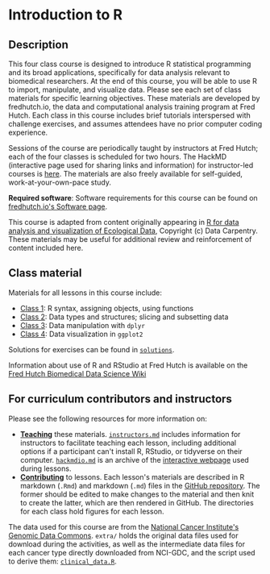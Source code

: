 # Introduction to R

## Description

This four class course is designed to introduce R statistical programming and its broad applications,
specifically for data analysis relevant to biomedical researchers.
At the end of this course,
you will be able to use R to import, manipulate,
and visualize data.
Please see each set of class materials for specific learning objectives.
These materials are developed by fredhutch.io,
the data and computational analysis training program at Fred Hutch.
Each class in this course includes brief tutorials interspersed with challenge exercises, and assumes attendees have
no prior computer coding experience. 

Sessions of the course are periodically taught by instructors at Fred Hutch;
each of the four classes is scheduled for two hours.
The HackMD (interactive page used for sharing links and information) for instructor-led courses is [here](https://hackmd.io/@k8hertweck/introR).
The materials are also freely available for self-guided,
work-at-your-own-pace study.

**Required software**: Software requirements for this course can be found on [fredhutch.io's Software page](http://www.fredhutch.io/software/#r-and-rstudio). 

This course is adapted from content originally appearing in 
[R for data analysis and visualization of Ecological Data](https://datacarpentry.org/R-ecology-lesson/),
Copyright (c) Data Carpentry. 
These materials may be useful for additional review and reinforcement of content included here.

## Class material

Materials for all lessons in this course include:

- [Class 1](class1.md): R syntax, assigning objects, using functions
- [Class 2](class2.md): Data types and structures; slicing and subsetting data
- [Class 3](class3.md): Data manipulation with `dplyr`
- [Class 4](class4.md): Data visualization in `ggplot2`

Solutions for exercises can be found in [`solutions`](solutions/).

Information about use of R and RStudio at Fred Hutch is available on the [Fred Hutch Biomedical Data Science Wiki](https://sciwiki.fredhutch.org/scicomputing/software_R/)

## For curriculum contributors and instructors

Please see the following resources for more information on:
- [**Teaching**](https://github.com/fredhutchio/instructors) these materials.
[`instructors.md`](instructors.md) includes information for instructors to facilitate teaching each lesson,
including additional options if a participant can't install R,
RStudio, or tidyverse on their computer.
[`hackmdio.md`](hackio.md) is an archive of the [interactive webpage](https://hackmd.io) used during lessons.
- [**Contributing**](https://github.com/fredhutchio/curriculum_contribution) to lessons.
Each lesson's materials are described in R markdown (`.Rmd`) and markdown (`.md`) files
in the [GitHub repository](https://github.com/fredhutchio/r_intro).
The former should be edited to make changes to the material and then knit to create the latter,
which are then rendered in GitHub.
The directories for each class hold figures for each lesson.

The data used for this course are from the [National Cancer Institute's Genomic Data Commons](https://gdc.cancer.gov). `extra/` holds the original data files used for 
download during the activities, as well as the intermediate data files for each cancer type directly downloaded from NCI-GDC, and the script used to derive them: [`clinical_data.R`](extra/clinical_data.R).
